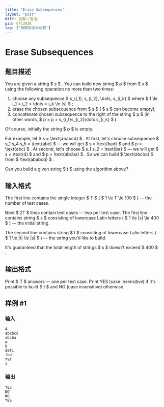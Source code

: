 ```yaml
---
title: "Erase Subsequences"
layout: "post"
diff: 提高+/省选-
pid: CF1303E
tag: ['有限状态自动机']
---
```


# Erase Subsequences

## 题目描述

You are given a string $ s $ . You can build new string $ p $ from $ s $ using the following operation no more than two times:

1. choose any subsequence $ s_{i_1}, s_{i_2}, \dots, s_{i_k} $ where $ 1 \le i_1 < i_2 < \dots < i_k \le |s| $ ;
2. erase the chosen subsequence from $ s $ ( $ s $ can become empty);
3. concatenate chosen subsequence to the right of the string $ p $ (in other words, $ p = p + s_{i_1}s_{i_2}\dots s_{i_k} $ ).

Of course, initially the string $ p $ is empty.

For example, let $ s = \text{ababcd} $ . At first, let's choose subsequence $ s_1 s_4 s_5 = \text{abc} $ — we will get $ s = \text{bad} $ and $ p = \text{abc} $ . At second, let's choose $ s_1 s_2 = \text{ba} $ — we will get $ s = \text{d} $ and $ p = \text{abcba} $ . So we can build $ \text{abcba} $ from $ \text{ababcd} $ .

Can you build a given string $ t $ using the algorithm above?

## 输入格式

The first line contains the single integer $ T $ ( $ 1 \le T \le 100 $ ) — the number of test cases.

Next $ 2T $ lines contain test cases — two per test case. The first line contains string $ s $ consisting of lowercase Latin letters ( $ 1 \le |s| \le 400 $ ) — the initial string.

The second line contains string $ t $ consisting of lowercase Latin letters ( $ 1 \le |t| \le |s| $ ) — the string you'd like to build.

It's guaranteed that the total length of strings $ s $ doesn't exceed $ 400 $ .

## 输出格式

Print $ T $ answers — one per test case. Print YES (case insensitive) if it's possible to build $ t $ and NO (case insensitive) otherwise.

## 样例 #1

### 输入

```
4
ababcd
abcba
a
b
defi
fed
xyz
x
```

### 输出

```
YES
NO
NO
YES
```

